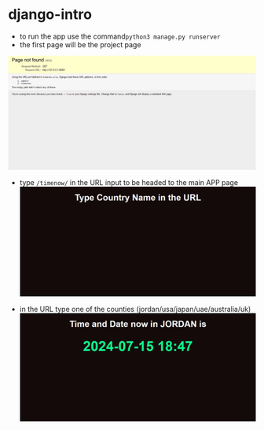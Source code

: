 # django-intro

- to run the app use the command`python3 manage.py runserver`
- the first page will be the project page 

![Alt text](assets/project-img.png)

- type `/timenow/` in the URL input to be headed to the main APP page
![Alt text](assets/main-app-page.png)

- in the URL type one of the counties (jordan/usa/japan/uae/australia/uk)
![Alt text](assets/time-img.png)


